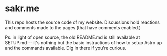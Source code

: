 # sakr.me

This repo hosts the source code of my website. Discussions hold reactions and comments made to the pages (that have comments enabled.)

Ps. in light of open source, the old README.md is still available at SETUP.md -- it's nothing but the basic instructions of how to setup Astro up and the commands available. Dig in there if you're curious.
